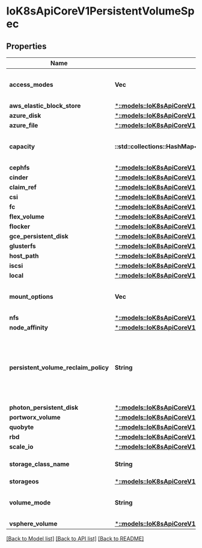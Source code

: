 # IoK8sApiCoreV1PersistentVolumeSpec

## Properties
Name | Type | Description | Notes
------------ | ------------- | ------------- | -------------
**access_modes** | **Vec<String>** | AccessModes contains all ways the volume can be mounted. More info: https://kubernetes.io/docs/concepts/storage/persistent-volumes#access-modes | [optional] 
**aws_elastic_block_store** | [***::models::IoK8sApiCoreV1AwsElasticBlockStoreVolumeSource**](io.k8s.api.core.v1.AWSElasticBlockStoreVolumeSource.md) |  | [optional] 
**azure_disk** | [***::models::IoK8sApiCoreV1AzureDiskVolumeSource**](io.k8s.api.core.v1.AzureDiskVolumeSource.md) |  | [optional] 
**azure_file** | [***::models::IoK8sApiCoreV1AzureFilePersistentVolumeSource**](io.k8s.api.core.v1.AzureFilePersistentVolumeSource.md) |  | [optional] 
**capacity** | **::std::collections::HashMap<String, String>** | A description of the persistent volume's resources and capacity. More info: https://kubernetes.io/docs/concepts/storage/persistent-volumes#capacity | [optional] 
**cephfs** | [***::models::IoK8sApiCoreV1CephFsPersistentVolumeSource**](io.k8s.api.core.v1.CephFSPersistentVolumeSource.md) |  | [optional] 
**cinder** | [***::models::IoK8sApiCoreV1CinderPersistentVolumeSource**](io.k8s.api.core.v1.CinderPersistentVolumeSource.md) |  | [optional] 
**claim_ref** | [***::models::IoK8sApiCoreV1ObjectReference**](io.k8s.api.core.v1.ObjectReference.md) |  | [optional] 
**csi** | [***::models::IoK8sApiCoreV1CsiPersistentVolumeSource**](io.k8s.api.core.v1.CSIPersistentVolumeSource.md) |  | [optional] 
**fc** | [***::models::IoK8sApiCoreV1FcVolumeSource**](io.k8s.api.core.v1.FCVolumeSource.md) |  | [optional] 
**flex_volume** | [***::models::IoK8sApiCoreV1FlexPersistentVolumeSource**](io.k8s.api.core.v1.FlexPersistentVolumeSource.md) |  | [optional] 
**flocker** | [***::models::IoK8sApiCoreV1FlockerVolumeSource**](io.k8s.api.core.v1.FlockerVolumeSource.md) |  | [optional] 
**gce_persistent_disk** | [***::models::IoK8sApiCoreV1GcePersistentDiskVolumeSource**](io.k8s.api.core.v1.GCEPersistentDiskVolumeSource.md) |  | [optional] 
**glusterfs** | [***::models::IoK8sApiCoreV1GlusterfsPersistentVolumeSource**](io.k8s.api.core.v1.GlusterfsPersistentVolumeSource.md) |  | [optional] 
**host_path** | [***::models::IoK8sApiCoreV1HostPathVolumeSource**](io.k8s.api.core.v1.HostPathVolumeSource.md) |  | [optional] 
**iscsi** | [***::models::IoK8sApiCoreV1IscsiPersistentVolumeSource**](io.k8s.api.core.v1.ISCSIPersistentVolumeSource.md) |  | [optional] 
**local** | [***::models::IoK8sApiCoreV1LocalVolumeSource**](io.k8s.api.core.v1.LocalVolumeSource.md) |  | [optional] 
**mount_options** | **Vec<String>** | A list of mount options, e.g. [\"ro\", \"soft\"]. Not validated - mount will simply fail if one is invalid. More info: https://kubernetes.io/docs/concepts/storage/persistent-volumes/#mount-options | [optional] 
**nfs** | [***::models::IoK8sApiCoreV1NfsVolumeSource**](io.k8s.api.core.v1.NFSVolumeSource.md) |  | [optional] 
**node_affinity** | [***::models::IoK8sApiCoreV1VolumeNodeAffinity**](io.k8s.api.core.v1.VolumeNodeAffinity.md) |  | [optional] 
**persistent_volume_reclaim_policy** | **String** | What happens to a persistent volume when released from its claim. Valid options are Retain (default for manually created PersistentVolumes), Delete (default for dynamically provisioned PersistentVolumes), and Recycle (deprecated). Recycle must be supported by the volume plugin underlying this PersistentVolume. More info: https://kubernetes.io/docs/concepts/storage/persistent-volumes#reclaiming | [optional] 
**photon_persistent_disk** | [***::models::IoK8sApiCoreV1PhotonPersistentDiskVolumeSource**](io.k8s.api.core.v1.PhotonPersistentDiskVolumeSource.md) |  | [optional] 
**portworx_volume** | [***::models::IoK8sApiCoreV1PortworxVolumeSource**](io.k8s.api.core.v1.PortworxVolumeSource.md) |  | [optional] 
**quobyte** | [***::models::IoK8sApiCoreV1QuobyteVolumeSource**](io.k8s.api.core.v1.QuobyteVolumeSource.md) |  | [optional] 
**rbd** | [***::models::IoK8sApiCoreV1RbdPersistentVolumeSource**](io.k8s.api.core.v1.RBDPersistentVolumeSource.md) |  | [optional] 
**scale_io** | [***::models::IoK8sApiCoreV1ScaleIoPersistentVolumeSource**](io.k8s.api.core.v1.ScaleIOPersistentVolumeSource.md) |  | [optional] 
**storage_class_name** | **String** | Name of StorageClass to which this persistent volume belongs. Empty value means that this volume does not belong to any StorageClass. | [optional] 
**storageos** | [***::models::IoK8sApiCoreV1StorageOsPersistentVolumeSource**](io.k8s.api.core.v1.StorageOSPersistentVolumeSource.md) |  | [optional] 
**volume_mode** | **String** | volumeMode defines if a volume is intended to be used with a formatted filesystem or to remain in raw block state. Value of Filesystem is implied when not included in spec. This is a beta feature. | [optional] 
**vsphere_volume** | [***::models::IoK8sApiCoreV1VsphereVirtualDiskVolumeSource**](io.k8s.api.core.v1.VsphereVirtualDiskVolumeSource.md) |  | [optional] 

[[Back to Model list]](../README.md#documentation-for-models) [[Back to API list]](../README.md#documentation-for-api-endpoints) [[Back to README]](../README.md)


